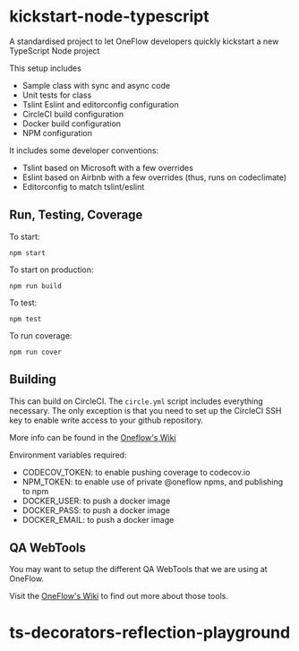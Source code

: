 # kickstart-node-typescript
A standardised project to let OneFlow developers quickly kickstart a new TypeScript Node project

This setup includes
- Sample class with sync and async code
- Unit tests for class
- Tslint Eslint and editorconfig configuration
- CircleCI build configuration
- Docker build configuration
- NPM configuration 

It includes some developer conventions:
- Tslint based on Microsoft with a few overrides
- Eslint based on Airbnb with a few overrides (thus, runs on codeclimate)
- Editorconfig to match tslint/eslint

## Run, Testing, Coverage

To start:
```
npm start
```

To start on production:
```
npm run build
```

To test:
```
npm test
```

To run coverage:
```
npm run cover
```

## Building

This can build on CircleCI. The `circle.yml` script includes everything necessary. 
The only exception is that you need to set up the CircleCI SSH key to enable write access
to your github repository. 

More info can be found in the [Oneflow's Wiki](https://oneflow.atlassian.net/wiki/display/DEV/CircleCI)

Environment variables required:
- CODECOV_TOKEN: to enable pushing coverage to codecov.io
- NPM_TOKEN: to enable use of private @oneflow npms, and publishing to npm
- DOCKER_USER: to push a docker image
- DOCKER_PASS: to push a docker image
- DOCKER_EMAIL: to push a docker image

## QA WebTools

You may want to setup the different QA WebTools that we are using at OneFlow. 

Visit the [OneFlow's Wiki](https://oneflow.atlassian.net/wiki/display/DEV/QA+webtools) to find out more about those tools.
# ts-decorators-reflection-playground
